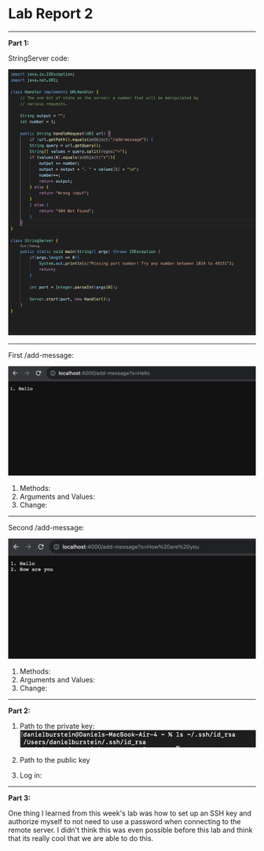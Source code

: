 # Lab Report 2

---
**Part 1:**

StringServer code:
  
![Image](lab2Pic1.png)

---
First /add-message:

![Image](lab2Pic2.png)

1. Methods:
2. Arguments and Values:
3. Change:

---
Second /add-message:

![Image](Lab2Pic3.png)

1. Methods:
2. Arguments and Values:
3. Change:
   
---

**Part 2:**

1. Path to the private key:
   ![Image](privatekey.png)
2. Path to the public key

3. Log in:
   
---
**Part 3:**

One thing I learned from this week's lab was how to set up an SSH key and authorize myself to not need to use a password when connecting to the remote server. I didn't think this was even possible before this lab and think that its really cool that we are able to do this.
